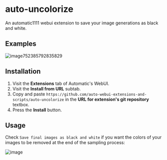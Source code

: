 # auto-uncolorize
An automatic1111 webui extension to save your image generations as black and white. 

## Examples
![image752385792835829](https://user-images.githubusercontent.com/34081873/216149096-61c3b030-0279-482b-a58f-db4e4dae4faf.png)

## Installation
1. Visit the **Extensions** tab of Automatic's WebUI.
2. Visit the **Install from URL** subtab.
3. Copy and paste `https://github.com/auto-webui-extensions-and-scripts/auto-uncolorize` in the **URL for extension's git repository** textbox.
4. Press the **Install** button. 


## Usage
Check `Save final images as black and white` if you want the colors of your images to be removed at the end of the sampling process:  
  
![image](https://user-images.githubusercontent.com/34081873/216150206-c807f59f-79d7-49a6-a5c3-6163add168dc.png)

